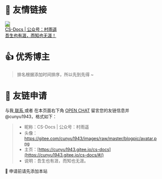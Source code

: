 #  🥂 友情链接

<div class="friends">
     <a class="a-friend" target="_blank" style="background-color:#98b755;color:black" href="https://cunyu1943.gitee.io/cs-docs/#/">
        <img class="blog-avatar" src="https://gitee.com/cunyu1943/images/raw/master/blogpic/avatar.png">
        <div class="text-container">
            <div class="name">CS-Docs | 公众号：村雨遥</div>
            <div class="description">吾生也有涯，而知也无涯！</div>
        </div>
    </a>
</div>



# 👍 优秀博主

>   排名根据添加时间排序，所以先到先得 ~





# 📃 友链申请

与我[ 联系 ](https://cunyu1943.gitee.io/cs-docs/#/docs/about/me)或者 在本页面右下角 [OPEN CHAT](https://gitter.im/cunyu1943/cs-docs) 留言您的友链信息并 @cunyu1943，格式如下：

> * 昵称：CS-Docs | 公众号：村雨遥
> * 头像：https://gitee.com/cunyu1943/images/raw/master/blogpic/avatar.png
> * 主页：[https://cunyu1943.gitee.io/cs-docs](https://cunyu1943.gitee.io/cs-docs/#/)
> * 说明：吾生也有涯，而知也无涯。

🎈 申请前请先添加本站 

